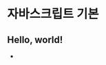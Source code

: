 # 자바스크립트 기본
## Hello, world!
- <script>의 속성(attribute): type(모듈에 사용), language(안 쓰임), src(외부 스크립트의 경로)
- 외부 스크립트를 사용할 경우, 여러 페이지에서 동일한 스크립트를 사용했을 때 성능 상의 이점이 있다.
- src 속성이 있으면 태그 내부의 코드는 무시된다.

## 코드 구조
- 문(statement): 어떤 작업을 수행하는 **문법 구조(syntax structure)**와 **명령어(command)**
- 문은 세미콜론(;)으로 구분된다.
- 세미콜론을 생략해도 '세미콜론 자동 삽입'이 되지만 넣는 것이 규칙이다.
- 주석
```javascript
  // 한 줄 주석
  /*
  여러 줄 주석
  */
```
